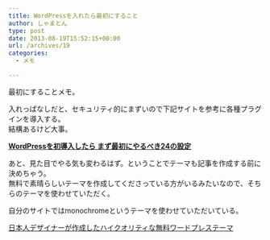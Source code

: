 ```yaml
---
title: WordPressを入れたら最初にすること
author: しゃまとん
type: post
date: 2013-08-19T15:52:15+00:00
url: /archives/19
categories:
  - メモ

---
```

最初にすることメモ。

入れっぱなしだと、セキュリティ的にまずいので下記サイトを参考に各種プラグインを導入する。  
結構あるけど大事。

<!--more-->

[**WordPressを初導入したら まず最初にやるべき24の設定**][1]

あと、見た目でやる気も変わるはず。ということでテーマも記事を作成する前に決めちゃう。  
無料で素晴らしいテーマを作成してくださっている方がいるみたいなので、そちらのテーマを使わせていただく。

自分のサイトではmonochromeというテーマを使わせていただいている。

[日本人デザイナーが作成したハイクオリティな無料ワードプレステーマ][2]

 [1]: http://design-plus1.com/tcd-w/2011/04/wp-liteuser.html "最初にやること24"
 [2]: http://themes.gallery.cx/featured/excellent-free-wptheme-created-japanese-designers/